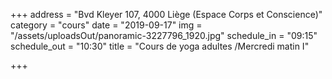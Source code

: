 +++
address = "Bvd Kleyer 107, 4000 Liège (Espace Corps et Conscience)"
category = "cours"
date = "2019-09-17"
img = "/assets/uploadsOut/panoramic-3227796_1920.jpg"
schedule_in = "09:15"
schedule_out = "10:30"
title = "Cours de yoga adultes /Mercredi matin I"

+++
